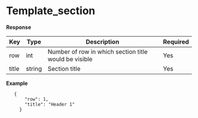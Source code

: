 # Template_section

**Response**

| Key       | Type     |Description    | Required |
|-----------|----------|---------------|----------|
| row       |    int   |  Number of row in which section title would be visible   | Yes      |
| title     |  string  |   Section title   | Yes      |


**Example**

```
   {
       "row": 1,
       "title": "Header 1"
     }
```
